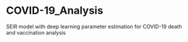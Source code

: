 # COVID-19_Analysis
SEIR model with deep learning parameter estimation for COVID-19 death and vaccination analysis
